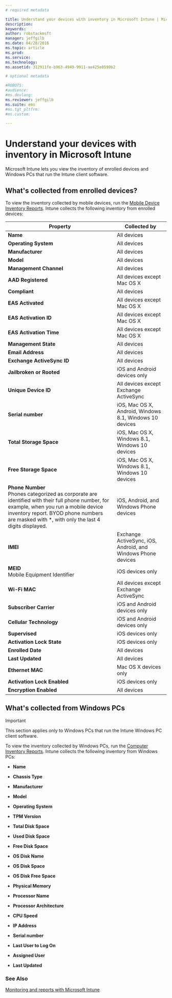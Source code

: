 ```yaml
---
# required metadata

title: Understand your devices with inventory in Microsoft Intune | Microsoft Intune
description:
keywords:
author: robstackmsft
manager: jeffgilb
ms.date: 04/28/2016
ms.topic: article
ms.prod:
ms.service:
ms.technology:
ms.assetid: 312911fe-b963-4949-9911-ae425e0590b2

# optional metadata

#ROBOTS:
#audience:
#ms.devlang:
ms.reviewer: jeffgilb
ms.suite: ems
#ms.tgt_pltfrm:
#ms.custom:

---
```


# Understand your devices with inventory in Microsoft Intune
Microsoft Intune lets you view the inventory of enrolled devices and Windows PCs that run the Intune client software.

## What's collected from enrolled devices?
To view the inventory collected by mobile devices, run the [Mobile Device Inventory Reports](understand-microsoft-intune-operations-by-using-reports.md). Intune collects the following inventory from enrolled devices:

|Property|Collected by|
|------------|-----------------------|
|**Name**|All devices|
|**Operating System**|All devices|
|**Manufacturer**|All devices|
|**Model**|All devices|
|**Management Channel**|All devices|
|**AAD Registered**|All devices except Mac OS X|
|**Compliant**|All devices|
|**EAS Activated**|All devices except Mac OS X|
|**EAS Activation ID**|All devices except Mac OS X|
|**EAS Activation Time**|All devices except Mac OS X|
|**Management State**|All devices|
|**Email Address**|All devices|
|**Exchange ActiveSync ID**|All devices|
|**Jailbroken or Rooted**|iOS and Android devices only|
|**Unique Device ID**|All devices except Exchange ActiveSync|
|**Serial number**|iOS, Mac OS X, Android, Windows 8.1, Windows 10 devices|
|**Total Storage Space**|iOS, Mac OS X, Windows 8.1, Windows 10 devices|
|**Free Storage Space**|iOS, Mac OS X, Windows 8.1, Windows 10 devices|
|**Phone Number**<br>Phones categorized as corporate are identified with their full phone number, for example, when you run a mobile device inventory report. BYOD phone numbers are masked with &#42;, with only the last 4 digits displayed.|iOS, Android, and Windows Phone devices|
|**IMEI**|Exchange ActiveSync, iOS, Android, and Windows Phone devices|
|**MEID**<br>Mobile Equipment Identifier|iOS devices only|
|**Wi-Fi MAC**|All devices except Exchange ActiveSync|
|**Subscriber Carrier**|iOS and Android devices only|
|**Cellular Technology**|iOS and Android devices only|
|**Supervised**|iOS devices only|
|**Activation Lock State**|iOS devices only|
|**Enrolled Date**|All devices|
|**Last Updated**|All devices|
|**Ethernet MAC**|Mac OS X devices only|
|**Activation Lock Enabled**|iOS devices only|
|**Encryption Enabled**|All devices|

## What's collected from Windows PCs
> [!IMPORTANT]
> This section applies only to Windows PCs that run the Intune Windows PC client software.

To view the inventory collected by Windows PCs, run the [Computer Inventory Reports](understand-microsoft-intune-operations-by-using-reports.md). Intune collects the following inventory from Windows PCs:

-   **Name**

-   **Chassis Type**

-   **Manufacturer**

-   **Model**

-   **Operating System**

-   **TPM Version**

-   **Total Disk Space**

-   **Used Disk Space**

-   **Free Disk Space**

-   **OS Disk Name**

-   **OS Disk Space**

-   **OS Disk Free Space**

-   **Physical Memory**

-   **Processor Name**

-   **Processor Architecture**

-   **CPU Speed**

-   **IP Address**

-   **Serial number**

-   **Last User to Log On**

-   **Assigned User**

-   **Last Updated**

### See Also
[Monitoring and reports with Microsoft Intune](monitoring-and-reports-with-microsoft-intune.md)

